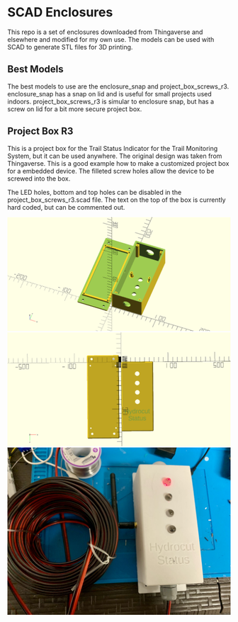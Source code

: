 # SCAD Enclosures

This repo is a set of enclosures downloaded from Thingaverse and elsewhere and modified for my own use. The models can be used with SCAD to generate STL files for 3D printing.

## Best Models

The best models to use are the enclosure_snap and project_box_screws_r3. enclosure_snap has a snap on lid and is useful for small projects used indoors. project_box_screws_r3 is simular to enclosure snap, but has a screw on lid for a bit more secure project box.

## Project Box R3

This is a project box for the Trail Status Indicator for the Trail Monitoring System, but it can be used anywhere. The original design was taken from Thingaverse. This is a good example how to make a customized project box for a embedded device. The filleted screw holes allow the device to be screwed into the box.

The LED holes, bottom and top holes can be disabled in the project_box_screws_r3.scad file. The text on the top of the box is currently hard coded, but can be commented out.

![Project Box R3](images/project_box_screws_r3.png)
![Project Box R3 top](images/project_box_screws_r3-2.png)
![Project Box R3 Photo](images/project_box_screws_r3-photo.jpg)
